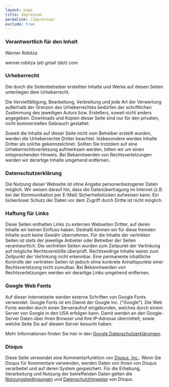 ```yaml
---
layout: page
title: Impressum
permalink: /impressum/
exclude: true
---
```


### Verantwortlich für den Inhalt

Werner Robitza

werner.robitza (at) gmail (dot) com

### Urheberrecht

Die durch die Seitenbetreiber erstellten Inhalte und Werke auf diesen Seiten unterliegen dem Urheberrecht.

Die Vervielfältigung, Bearbeitung, Verbreitung und jede Art der Verwertung außerhalb der Grenzen des Urheberrechtes bedürfen der schriftlichen Zustimmung des jeweiligen Autors bzw. Erstellers, soweit nicht anders angegeben. Downloads und Kopien dieser Seite sind nur für den privaten, nicht kommerziellen Gebrauch gestattet.

Soweit die Inhalte auf dieser Seite nicht vom Betreiber erstellt wurden, werden die Urheberrechte Dritter beachtet. Insbesondere werden Inhalte Dritter als solche gekennzeichnet. Sollten Sie trotzdem auf eine Urheberrechtsverletzung aufmerksam werden, bitten wir um einen entsprechenden Hinweis. Bei Bekanntwerden von Rechtsverletzungen werden wir derartige Inhalte umgehend entfernen.

### Datenschutzerklärung

Die Nutzung dieser Webseite ist ohne Angabe personenbezogener Daten möglich. Wir weisen darauf hin, dass die Datenübertragung im Internet (z.B. bei der Kommunikation per E-Mail) Sicherheitslücken aufweisen kann. Ein lückenloser Schutz der Daten vor dem Zugriff durch Dritte ist nicht möglich.

### Haftung für Links

Diese Seiten enthalten Links zu externen Webseiten Dritter, auf deren Inhalte wir keinen Einfluss haben. Deshalb können wir für diese fremden Inhalte auch keine Gewähr übernehmen. Für die Inhalte der verlinkten Seiten ist stets der jeweilige Anbieter oder Betreiber der Seiten verantwortlich. Die verlinkten Seiten wurden zum Zeitpunkt der Verlinkung auf mögliche Rechtsverstöße überprüft. Rechtswidrige Inhalte waren zum Zeitpunkt der Verlinkung nicht erkennbar. Eine permanente inhaltliche Kontrolle der verlinkten Seiten ist jedoch ohne konkrete Anhaltspunkte einer Rechtsverletzung nicht zumutbar. Bei Bekanntwerden von Rechtsverletzungen werden wir derartige Links umgehend entfernen.

### Google Web Fonts

Auf dieser Internetseite werden externe Schriften von Google Fonts verwendet. Google Fonts ist ein Dienst der Google Inc. ("Google"). Die Web Fonts werden durch einen Serveraufruf eingebunden, welches durch einem Server von Google in den USA erfolgen kann. Damit werden an den Google-Server Daten über Ihren Browser und Ihre IP-Adresse übermittelt, sowie welche Seite Sie auf diesem Server besucht haben.

Mehr Informationen finden Sie hier in den <a href="https://www.google.com/policies/privacy">Google Datenschutzerklärungen</a>.

### Disqus

Diese Seite verwendet eine Kommentarfunktion von [Disqus, Inc.](https://disqus.com/). Wenn Sie Disqus für Kommentare verwenden, werden Daten von Ihnen von Disqus verarbeitet und auf deren System gespeichert. Für die Erhebung, Verarbeitung und Nutzung der betreffenden Daten gelten die [Nutzungsbedingungen](https://help.disqus.com/terms-and-policies/terms-of-service) und [Datenschutzhinweise](https://help.disqus.com/terms-and-policies/disqus-privacy-policy) von Disqus.